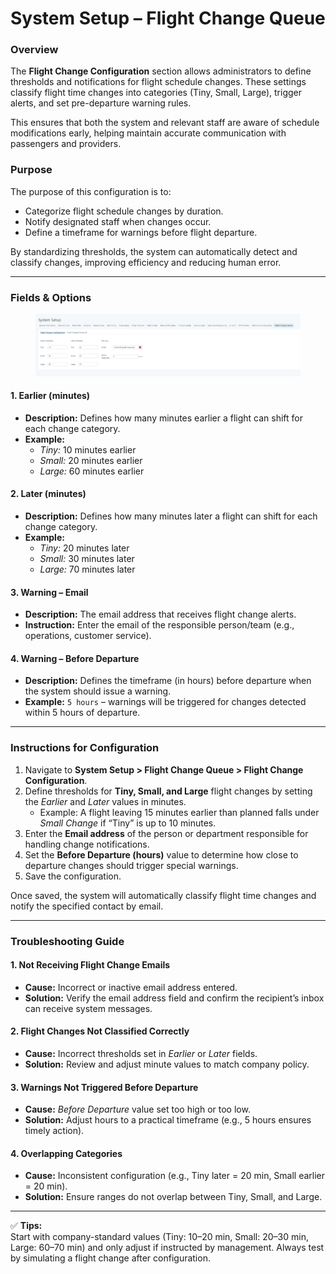 # System Setup – Flight Change Queue

### Overview

The **Flight Change Configuration** section allows administrators to define thresholds and notifications for flight schedule changes. These settings classify flight time changes into categories (Tiny, Small, Large), trigger alerts, and set pre-departure warning rules.

This ensures that both the system and relevant staff are aware of schedule modifications early, helping maintain accurate communication with passengers and providers.

### Purpose

The purpose of this configuration is to:

* Categorize flight schedule changes by duration.
* Notify designated staff when changes occur.
* Define a timeframe for warnings before flight departure.

By standardizing thresholds, the system can automatically detect and classify changes, improving efficiency and reducing human error.

***

### Fields & Options

<figure><img src="../../.gitbook/assets/image (359).png" alt=""><figcaption></figcaption></figure>

#### 1. **Earlier (minutes)**

* **Description:** Defines how many minutes earlier a flight can shift for each change category.
* **Example:**
  * _Tiny:_ 10 minutes earlier
  * _Small:_ 20 minutes earlier
  * _Large:_ 60 minutes earlier

#### 2. **Later (minutes)**

* **Description:** Defines how many minutes later a flight can shift for each change category.
* **Example:**
  * _Tiny:_ 20 minutes later
  * _Small:_ 30 minutes later
  * _Large:_ 70 minutes later

#### 3. **Warning – Email**

* **Description:** The email address that receives flight change alerts.
* **Instruction:** Enter the email of the responsible person/team (e.g., operations, customer service).

#### 4. **Warning – Before Departure**

* **Description:** Defines the timeframe (in hours) before departure when the system should issue a warning.
* **Example:** `5 hours` – warnings will be triggered for changes detected within 5 hours of departure.

***

### Instructions for Configuration

1. Navigate to **System Setup > Flight Change Queue > Flight Change Configuration**.
2. Define thresholds for **Tiny, Small, and Large** flight changes by setting the _Earlier_ and _Later_ values in minutes.
   * Example: A flight leaving 15 minutes earlier than planned falls under _Small Change_ if “Tiny” is up to 10 minutes.
3. Enter the **Email address** of the person or department responsible for handling change notifications.
4. Set the **Before Departure (hours)** value to determine how close to departure changes should trigger special warnings.
5. Save the configuration.

Once saved, the system will automatically classify flight time changes and notify the specified contact by email.

***

### Troubleshooting Guide

#### 1. **Not Receiving Flight Change Emails**

* **Cause:** Incorrect or inactive email address entered.
* **Solution:** Verify the email address field and confirm the recipient’s inbox can receive system messages.

#### 2. **Flight Changes Not Classified Correctly**

* **Cause:** Incorrect thresholds set in _Earlier_ or _Later_ fields.
* **Solution:** Review and adjust minute values to match company policy.

#### 3. **Warnings Not Triggered Before Departure**

* **Cause:** _Before Departure_ value set too high or too low.
* **Solution:** Adjust hours to a practical timeframe (e.g., 5 hours ensures timely action).

#### 4. **Overlapping Categories**

* **Cause:** Inconsistent configuration (e.g., Tiny later = 20 min, Small earlier = 20 min).
* **Solution:** Ensure ranges do not overlap between Tiny, Small, and Large.

***

✅ **Tips:**\
Start with company-standard values (Tiny: 10–20 min, Small: 20–30 min, Large: 60–70 min) and only adjust if instructed by management. Always test by simulating a flight change after configuration.
